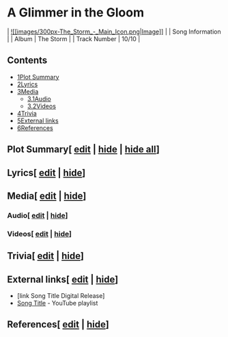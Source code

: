 # A Glimmer in the Gloom

| [![[images/300px-The_Storm_-_Main_Icon.png|Image]]](/wiki/File:The_Storm_-_Main_Icon.png) |
| Song Information |
| Album | The Storm |
| Track Number | 10/10 |

## Contents

- [1Plot Summary](#Plot_Summary)
- [2Lyrics](#Lyrics)
- [3Media](#Media)
  - [3.1Audio](#Audio)
  - [3.2Videos](#Videos)
- [4Trivia](#Trivia)
- [5External links](#External_links)
- [6References](#References)

## Plot Summary\[ [edit](/wiki/A_Glimmer_in_the_Gloom?action=edit&section=1 "Edit section: Plot Summary") \| [hide](/wiki/A_Glimmer_in_the_Gloom "Expand or collapse this section") \| [hide all](/wiki/A_Glimmer_in_the_Gloom "Expand or collapse all sections on this page")\]

## Lyrics\[ [edit](/wiki/A_Glimmer_in_the_Gloom?action=edit&section=2 "Edit section: Lyrics") \| [hide](/wiki/A_Glimmer_in_the_Gloom "Expand or collapse this section")\]

## Media\[ [edit](/wiki/A_Glimmer_in_the_Gloom?action=edit&section=3 "Edit section: Media") \| [hide](/wiki/A_Glimmer_in_the_Gloom "Expand or collapse this section")\]

### Audio\[ [edit](/wiki/A_Glimmer_in_the_Gloom?action=edit&section=4 "Edit section: Audio") \| [hide](/wiki/A_Glimmer_in_the_Gloom "Expand or collapse this section")\]

### Videos\[ [edit](/wiki/A_Glimmer_in_the_Gloom?action=edit&section=5 "Edit section: Videos") \| [hide](/wiki/A_Glimmer_in_the_Gloom "Expand or collapse this section")\]

## Trivia\[ [edit](/wiki/A_Glimmer_in_the_Gloom?action=edit&section=6 "Edit section: Trivia") \| [hide](/wiki/A_Glimmer_in_the_Gloom "Expand or collapse this section")\]

## External links\[ [edit](/wiki/A_Glimmer_in_the_Gloom?action=edit&section=7 "Edit section: External links") \| [hide](/wiki/A_Glimmer_in_the_Gloom "Expand or collapse this section")\]

- \[link Song Title Digital Release\]
- [Song Title](https://www.youtube.com/playlist?list=playlistId) \- YouTube playlist

## References\[ [edit](/wiki/A_Glimmer_in_the_Gloom?action=edit&section=8 "Edit section: References") \| [hide](/wiki/A_Glimmer_in_the_Gloom "Expand or collapse this section")\]